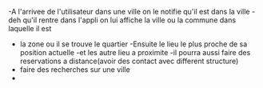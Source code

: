 -A l'arrivee de l'utilisateur dans une ville on le notifie qu'il est dans la ville 
-deh qu'il rentre dans l'appli on lui affiche la ville ou la commune dans laquelle il est
- la zone ou il se trouve le quartier
-Ensuite le lieu le plus proche de sa position actuelle
-et les autre lieu a proximite
-il pourra aussi faire des reservations a distance(avoir des contact avec different structure)
- faire des recherches sur une ville
-
